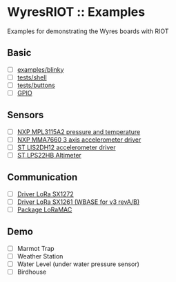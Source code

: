 # WyresRIOT :: Examples
Examples for demonstrating the Wyres boards with RIOT

## Basic
* [ ] [examples/blinky](https://github.com/RIOT-OS/RIOT/tree/master/examples/blinky)
* [ ] [tests/shell](https://github.com/RIOT-OS/RIOT/tree/master/tests/shell)
* [ ] [tests/buttons](https://github.com/RIOT-OS/RIOT/tree/master/tests/buttons)
* [ ] [GPIO](https://github.com/RIOT-OS/RIOT/tree/master/tests/periph_gpio)

## Sensors

* [ ] [NXP MPL3115A2 pressure and  temperature](https://github.com/RIOT-OS/RIOT/tree/master/tests/driver_mpl3115a2)
* [ ] [NXP MMA7660 3 axis accelerometer driver](https://github.com/RIOT-OS/RIOT/tree/master/tests/driver_mma7660)
* [ ] [ST LIS2DH12 accelerometer driver](https://github.com/RIOT-OS/RIOT/tree/master/tests/driver_lis2dh12)
* [ ] [ST LPS22HB Altimeter](https://github.com/RIOT-OS/RIOT/tree/master/tests/driver_lpsxxx)

## Communication

* [ ] [Driver LoRa SX1272](https://github.com/RIOT-OS/RIOT/tree/master/tests/driver_sx127x)
* [ ] [Driver LoRa SX1261 (WBASE for v3 revA/B)](https://github.com/RIOT-OS/RIOT/tree/master/tests/driver_sx126x)
* [ ] [Package LoRaMAC](https://github.com/RIOT-OS/RIOT/tree/master/tests/pkg_semtech-loramac)

## Demo

* [ ] Marmot Trap
* [ ] Weather Station
* [ ] Water Level (under water pressure sensor)
* [ ] Birdhouse 
